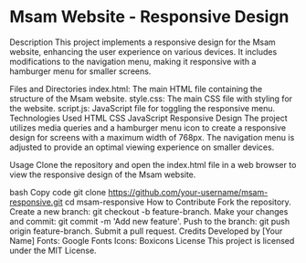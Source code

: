 
# Msam Website - Responsive Design

Description
This project implements a responsive design for the Msam website, enhancing the user experience on various devices. It includes modifications to the navigation menu, making it responsive with a hamburger menu for smaller screens.

Files and Directories
index.html: The main HTML file containing the structure of the Msam website.
style.css: The main CSS file with styling for the website.
script.js: JavaScript file for toggling the responsive menu.
Technologies Used
HTML
CSS
JavaScript
Responsive Design
The project utilizes media queries and a hamburger menu icon to create a responsive design for screens with a maximum width of 768px. The navigation menu is adjusted to provide an optimal viewing experience on smaller devices.

Usage
Clone the repository and open the index.html file in a web browser to view the responsive design of the Msam website.

bash
Copy code
git clone https://github.com/your-username/msam-responsive.git
cd msam-responsive
How to Contribute
Fork the repository.
Create a new branch: git checkout -b feature-branch.
Make your changes and commit: git commit -m 'Add new feature'.
Push to the branch: git push origin feature-branch.
Submit a pull request.
Credits
Developed by [Your Name]
Fonts: Google Fonts
Icons: Boxicons
License
This project is licensed under the MIT License.
